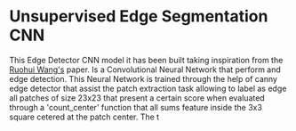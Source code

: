 # Unsupervised Edge Segmentation CNN

This Edge Detector CNN model it has been built taking inspiration from the [Ruohui Wang's](http://www.springer.com/cda/content/document/cda_downloaddocument/9783319406626-c2.pdf?SGWID=0-0-45-1575688-p180031493) paper. 
Is a Convolutional Neural Network  that perform and  edge detection. This Neural Network is trained through the help of canny edge detector that assist the patch extraction task allowing to label as edge all patches of size 23x23 that present a certain score when evaluated through a 'count_center' function that all sums feature inside the 3x3 square cetered at the patch center.
The t